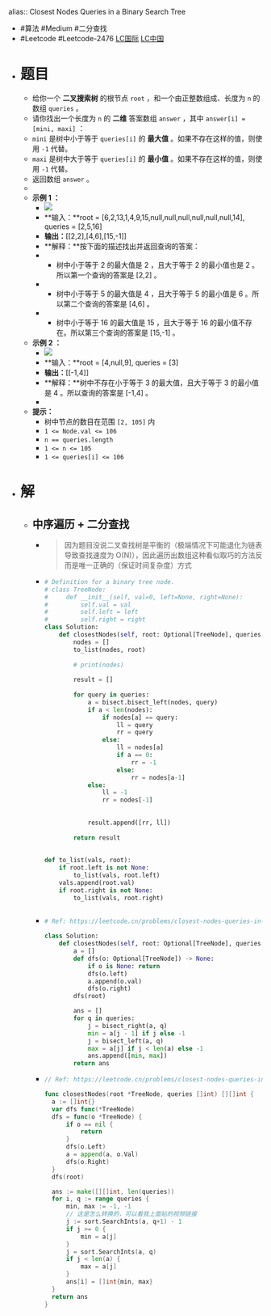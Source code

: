 alias:: Closest Nodes Queries in a Binary Search Tree

- #算法 #Medium #二分查找
- #Leetcode #Leetcode-2476 [LC国际](https://leetcode.com/problems/closest-nodes-queries-in-a-binary-search-tree/) [LC中国](https://leetcode.cn/problems/closest-nodes-queries-in-a-binary-search-tree/)
- # 题目
	- 给你一个 **二叉搜索树** 的根节点 `root` ，和一个由正整数组成、长度为 `n` 的数组 `queries` 。
	- 请你找出一个长度为 `n` 的 **二维** 答案数组 `answer` ，其中 `answer[i] = [mini, maxi]` ：
	- `mini` 是树中小于等于 `queries[i]` 的 **最大值** 。如果不存在这样的值，则使用 `-1` 代替。
	- `maxi` 是树中大于等于 `queries[i]` 的 **最小值** 。如果不存在这样的值，则使用 `-1` 代替。
	- 返回数组 `answer` 。
	-
	- **示例 1 ：**
		- ![](https://assets.leetcode.com/uploads/2022/09/28/bstreeedrawioo.png)
		- **输入：**root = [6,2,13,1,4,9,15,null,null,null,null,null,null,14], queries = [2,5,16]
		- **输出：**[[2,2],[4,6],[15,-1]]
		- **解释：**按下面的描述找出并返回查询的答案：
		- - 树中小于等于 2 的最大值是 2 ，且大于等于 2 的最小值也是 2 。所以第一个查询的答案是 [2,2] 。
		- - 树中小于等于 5 的最大值是 4 ，且大于等于 5 的最小值是 6 。所以第二个查询的答案是 [4,6] 。
		- - 树中小于等于 16 的最大值是 15 ，且大于等于 16 的最小值不存在。所以第三个查询的答案是 [15,-1] 。
	- **示例 2 ：**
		- ![](https://assets.leetcode.com/uploads/2022/09/28/bstttreee.png)
		- **输入：**root = [4,null,9], queries = [3]
		- **输出：**[[-1,4]]
		- **解释：**树中不存在小于等于 3 的最大值，且大于等于 3 的最小值是 4 。所以查询的答案是 [-1,4] 。
		-
	- **提示：**
		- 树中节点的数目在范围 `[2, 105]` 内
		- `1 <= Node.val <= 106`
		- `n == queries.length`
		- `1 <= n <= 105`
		- `1 <= queries[i] <= 106`
- # 解
	- ## 中序遍历 + 二分查找
		- > 因为题目没说二叉查找树是平衡的（极端情况下可能退化为链表导致查找速度为 O(N)），因此遍历出数组这种看似取巧的方法反而是唯一正确的（保证时间复杂度）方式
		- ```python
		  # Definition for a binary tree node.
		  # class TreeNode:
		  #     def __init__(self, val=0, left=None, right=None):
		  #         self.val = val
		  #         self.left = left
		  #         self.right = right
		  class Solution:
		      def closestNodes(self, root: Optional[TreeNode], queries: List[int]) -> List[List[int]]:
		          nodes = []
		          to_list(nodes, root)
		          
		          # print(nodes)
		          
		          result = []
		          
		          for query in queries:
		              a = bisect.bisect_left(nodes, query)
		              if a < len(nodes):
		                  if nodes[a] == query:
		                      ll = query
		                      rr = query
		                  else:
		                      ll = nodes[a]
		                      if a == 0:
		                          rr = -1
		                      else:
		                          rr = nodes[a-1]
		              else:
		                  ll = -1
		                  rr = nodes[-1]
		                  
		              
		              result.append([rr, ll])
		          
		          return result
		          
		          
		  def to_list(vals, root):
		      if root.left is not None:
		          to_list(vals, root.left)
		      vals.append(root.val)
		      if root.right is not None:
		          to_list(vals, root.right)
		      
		  ```
		- ```python
		  # Ref: https://leetcode.cn/problems/closest-nodes-queries-in-a-binary-search-tree/solution/zhong-xu-bian-li-er-fen-cha-zhao-by-endl-m8ez/
		  
		  class Solution:
		      def closestNodes(self, root: Optional[TreeNode], queries: List[int]) -> List[List[int]]:
		          a = []
		          def dfs(o: Optional[TreeNode]) -> None:
		              if o is None: return
		              dfs(o.left)
		              a.append(o.val)
		              dfs(o.right)
		          dfs(root)
		  
		          ans = []
		          for q in queries:
		              j = bisect_right(a, q)
		              min = a[j - 1] if j else -1
		              j = bisect_left(a, q)
		              max = a[j] if j < len(a) else -1
		              ans.append([min, max])
		          return ans
		  
		  ```
		- ```go
		  // Ref: https://leetcode.cn/problems/closest-nodes-queries-in-a-binary-search-tree/solution/zhong-xu-bian-li-er-fen-cha-zhao-by-endl-m8ez/
		  
		  func closestNodes(root *TreeNode, queries []int) [][]int {
		  	a := []int{}
		  	var dfs func(*TreeNode)
		  	dfs = func(o *TreeNode) {
		  		if o == nil {
		  			return
		  		}
		  		dfs(o.Left)
		  		a = append(a, o.Val)
		  		dfs(o.Right)
		  	}
		  	dfs(root)
		  
		  	ans := make([][]int, len(queries))
		  	for i, q := range queries {
		  		min, max := -1, -1
		  		// 这是怎么转换的，可以看我上面贴的视频链接
		  		j := sort.SearchInts(a, q+1) - 1
		  		if j >= 0 {
		  			min = a[j]
		  		}
		  		j = sort.SearchInts(a, q)
		  		if j < len(a) {
		  			max = a[j]
		  		}
		  		ans[i] = []int{min, max}
		  	}
		  	return ans
		  }
		  ```